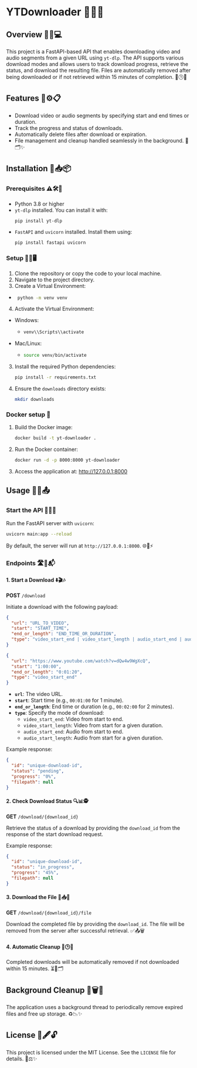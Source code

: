 # YTDownloader 🎥🎵✨

## Overview 🌟📂💻

This project is a FastAPI-based API that enables downloading video and audio segments from a given URL using `yt-dlp`. The API supports various download modes and allows users to track download progress, retrieve the status, and download the resulting file. Files are automatically removed after being downloaded or if not retrieved within 15 minutes of completion. 🚀🕒✅

## Features 🌈⚙️📋

- Download video or audio segments by specifying start and end times or duration.
- Track the progress and status of downloads.
- Automatically delete files after download or expiration.
- File management and cleanup handled seamlessly in the background. 🔄🗂️✨

## Installation 🔧📥📦

### Prerequisites ⚠️🛠️🧰

- Python 3.8 or higher
- `yt-dlp` installed. You can install it with:
  ```bash
  pip install yt-dlp
  ```
- `FastAPI` and `uvicorn` installed. Install them using:
  ```bash
  pip install fastapi uvicorn
  ```

### Setup 📁📜🖥️

1. Clone the repository or copy the code to your local machine.
2. Navigate to the project directory.
3. Create a Virtual Environment:

- ```bash
   python -m venv venv
  ```

4. Activate the Virtual Environment:

- Windows:
  - ```bash
    venv\\Scripts\\activate
    ```
- Mac/Linux:
  - ```bash
    source venv/bin/activate
    ```

3. Install the required Python dependencies:
   ```bash
   pip install -r requirements.txt
   ```
4. Ensure the `downloads` directory exists:
   ```bash
   mkdir downloads
   ```

### Docker setup 🐋

1. Build the Docker image:
   ```bash
   docker build -t yt-downloader .
   ```
2. Run the Docker container:
   ```bash
   docker run -d -p 8000:8000 yt-downloader
   ```
3. Access the application at: http://127.0.0.1:8000

## Usage 📡💾📤

### Start the API 🏁🚀📡

Run the FastAPI server with `uvicorn`:

```bash
uvicorn main:app --reload
```

By default, the server will run at `http://127.0.0.1:8000`. 🌐📍⚡

### Endpoints 🛣️📩📬

#### 1. Start a Download ⬇️🎬🎶

**POST** `/download`

Initiate a download with the following payload:

```json
{
  "url": "URL_TO_VIDEO",
  "start": "START_TIME",
  "end_or_length": "END_TIME_OR_DURATION",
  "type": "video_start_end | video_start_length | audio_start_end | audio_start_length"
}
```

```json
{
  "url": "https://www.youtube.com/watch?v=dQw4w9WgXcQ",
  "start": "1:00:00",
  "end_or_length": "0:01:20",
  "type": "video_start_end"
}
```

- **`url`**: The video URL.
- **`start`**: Start time (e.g., `00:01:00` for 1 minute).
- **`end_or_length`**: End time or duration (e.g., `00:02:00` for 2 minutes).
- **`type`**: Specify the mode of download:
  - `video_start_end`: Video from start to end.
  - `video_start_length`: Video from start for a given duration.
  - `audio_start_end`: Audio from start to end.
  - `audio_start_length`: Audio from start for a given duration.

Example response:

```json
{
  "id": "unique-download-id",
  "status": "pending",
  "progress": "0%",
  "filepath": null
}
```

#### 2. Check Download Status 🔍📊🕵️

**GET** `/download/{download_id}`

Retrieve the status of a download by providing the `download_id` from the response of the start download request.

Example response:

```json
{
  "id": "unique-download-id",
  "status": "in_progress",
  "progress": "45%",
  "filepath": null
}
```

#### 3. Download the File 📁📥💾

**GET** `/download/{download_id}/file`

Download the completed file by providing the `download_id`. The file will be removed from the server after successful retrieval. ✅📤🗑️

#### 4. Automatic Cleanup 🧹🕒💨

Completed downloads will be automatically removed if not downloaded within 15 minutes. ⏳🚫🗂️

## Background Cleanup 🔄🗑️🌌

The application uses a background thread to periodically remove expired files and free up storage. ♻️📉✨

## License 📜🖋️🔓

This project is licensed under the MIT License. See the `LICENSE` file for details. 📖⚖️✨
